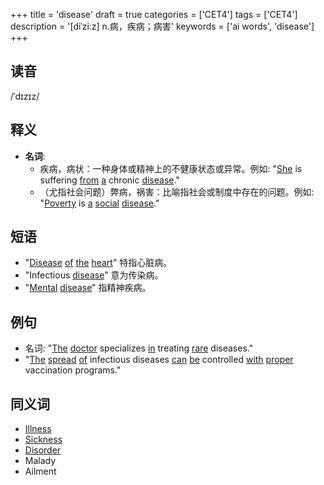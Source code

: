 +++
title = 'disease'
draft = true
categories = ['CET4']
tags = ['CET4']
description = '[diˈziːz] n.病，疾病；病害'
keywords = ['ai words', 'disease']
+++

## 读音
/ˈdɪzɪz/

## 释义
- **名词**: 
    - 疾病，病状：一种身体或精神上的不健康状态或异常。例如: "[She](/zh/post/she/) is suffering [from](/zh/post/from/) [a](/zh/post/a/) chronic [disease](/zh/post/disease/)."
    - （尤指社会问题）弊病，祸害：比喻指社会或制度中存在的问题。例如: "[Poverty](/zh/post/poverty/) is [a](/zh/post/a/) [social](/zh/post/social/) [disease](/zh/post/disease/)."

## 短语
- "[Disease](/zh/post/disease/) [of](/zh/post/of/) [the](/zh/post/the/) [heart](/zh/post/heart/)" 特指心脏病。
- "Infectious [disease](/zh/post/disease/)" 意为传染病。
- "[Mental](/zh/post/mental/) [disease](/zh/post/disease/)" 指精神疾病。

## 例句
- 名词: "[The](/zh/post/the/) [doctor](/zh/post/doctor/) specializes [in](/zh/post/in/) treating [rare](/zh/post/rare/) diseases."
- "[The](/zh/post/the/) [spread](/zh/post/spread/) [of](/zh/post/of/) infectious diseases [can](/zh/post/can/) [be](/zh/post/be/) controlled [with](/zh/post/with/) [proper](/zh/post/proper/) vaccination programs."

## 同义词
- [Illness](/zh/post/illness/)
- [Sickness](/zh/post/sickness/)
- [Disorder](/zh/post/disorder/)
- Malady
- Ailment

